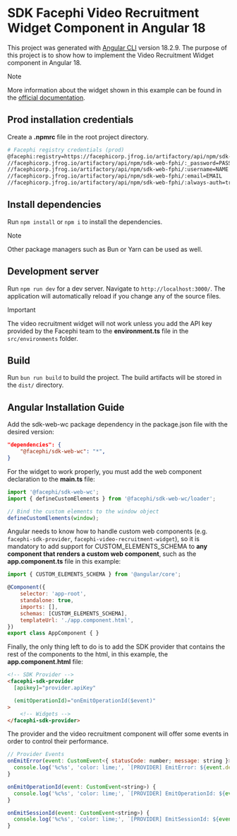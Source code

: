# SDK Facephi Video Recruitment Widget Component in Angular 18

This project was generated with [Angular CLI](https://github.com/angular/angular-cli) version 18.2.9. The purpose of this project is to show how to implement the Video Recruitment Widget component in Angular 18. 

> [!NOTE]
> More information about the widget shown in this example can be found in the [official documentation](https://docs.identity-platform.io/docs/SDK_Web/Web_Components/3.0.x/Components/VideoRecruitment/).

## Prod installation credentials

Create a **.npmrc** file in the root project directory.

  ```bash
  # Facephi registry credentials (prod)
  @facephi:registry=https://facephicorp.jfrog.io/artifactory/api/npm/sdk-web-fphi/
  //facephicorp.jfrog.io/artifactory/api/npm/sdk-web-fphi/:_password=PASSWORD
  //facephicorp.jfrog.io/artifactory/api/npm/sdk-web-fphi/:username=NAME
  //facephicorp.jfrog.io/artifactory/api/npm/sdk-web-fphi/:email=EMAIL
  //facephicorp.jfrog.io/artifactory/api/npm/sdk-web-fphi/:always-auth=true
  ```

## Install dependencies

Run `npm install` or `npm i` to install the dependencies.

> [!NOTE]
> Other package managers such as Bun or Yarn can be used as well.

## Development server

Run `npm run dev` for a dev server. Navigate to `http://localhost:3000/`. The application will automatically reload if you change any of the source files.

> [!IMPORTANT]
> The video recruitment widget will not work unless you add the API key provided by the Facephi team to the **environment.ts** file in the `src/environments` folder.

## Build

Run `bun run build` to build the project. The build artifacts will be stored in the `dist/` directory.

## Angular Installation Guide

Add the sdk-web-wc package dependency in the package.json file with the desired version:

```json
"dependencies": {
    "@facephi/sdk-web-wc": "*",
}
```

For the widget to work properly, you must add the web component declaration to the **main.ts** file:

```js
import '@facephi/sdk-web-wc';
import { defineCustomElements } from '@facephi/sdk-web-wc/loader';

// Bind the custom elements to the window object
defineCustomElements(window);
```

Angular needs to know how to handle custom web components (e.g. `facephi-sdk-provider`, `facephi-video-recruitment-widget`), so it is mandatory to add support for CUSTOM_ELEMENTS_SCHEMA to **any component that renders a custom web component**, such as the **app.component.ts** file in this example: 

```js
import { CUSTOM_ELEMENTS_SCHEMA } from '@angular/core';

@Component({
	selector: 'app-root',
	standalone: true,
	imports: [],
	schemas: [CUSTOM_ELEMENTS_SCHEMA],
	templateUrl: './app.component.html',
})
export class AppComponent { }
```

Finally, the only thing left to do is to add the SDK provider that contains the rest of the components to the html, in this example, the **app.component.html** file:

```html
<!-- SDK Provider -->
<facephi-sdk-provider
  [apikey]="provider.apiKey"

  (emitOperationId)="onEmitOperationId($event)"
>
    <!-- Widgets -->
</facephi-sdk-provider>
```

The provider and the video recruitment component will offer some events in order to control their performance.

```js
// Provider Events
onEmitError(event: CustomEvent<{ statusCode: number; message: string }>) {
  console.log('%c%s', 'color: lime;', `[PROVIDER] EmitError: ${event.detail}`);
}

onEmitOperationId(event: CustomEvent<string>) {
  console.log('%c%s', 'color: lime;', `[PROVIDER] EmitOperationId: ${event.detail}`);
}

onEmitSessionId(event: CustomEvent<string>) {
  console.log('%c%s', 'color: lime;', `[PROVIDER] EmitSessionId: ${event.detail}`);
}
```